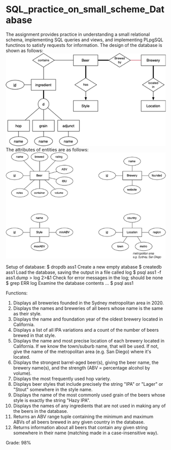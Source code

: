 # SQL_practice_on_small_scheme_Database
The assignment provides practice in understanding a small relational schema, implementing SQL queries and views, and implementing PLpgSQL functinos to satisfy requests for information.
The design of the database is shown as follows:
![Alt text](database_design.png)
The attributes of entities are as follows:
![Alt text](attributes_of_entities.png)

Setup of database:
$ dropdb ass1
Create a new empty atabase
$ createdb ass1
Load the database, saving the output in a file called log
$ psql ass1 -f ass1.dump > log 2>&1
Check for error messages in the log; should be none
$ grep ERR log
Examine the database contents ...
$ psql ass1

Functions:
1. Displays all breweries founded in the Sydney metropolitan area in 2020.
2. Displays the names and breweries of all beers whose name is the same as their style.
3. Displays the name and foundation year of the oldest brewery located in California.
4. Displays a list of all IPA variations and a count of the number of beers brewed in that style.
5. Displays the name and most precise location of each brewery located in California. If we know the town/suburb name, that will be used. If not, give the name of the metropolitan area (e.g. San Diego) where it's located.
6. Displays the strongest barrel-aged beer(s), giving the beer name, the brewery name(s), and the strength (ABV = percentage alcohol by volume).
7. Displays the most frequently used hop variety.
8. Displays beer styles that include precisely the string "IPA" or "Lager" or "Stout" somewhere in the style name.
9. Displays the name of the most commonly used grain of the beers whose style is exactly the string "Hazy IPA".
10. Displays the names of any ingredients that are not used in making any of the beers in the database.
11. Returns an ABV range tuple containing the minimum and maximum ABVs of all beers brewed in any given country in the database.
12. Returns information about all beers that contain any given string somewhere in their name (matching made in a case-insensitive way).

Grade: 98%